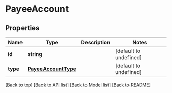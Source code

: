 # PayeeAccount

## Properties

|Name | Type | Description | Notes|
|------------ | ------------- | ------------- | -------------|
|**id** | **string** |  | [default to undefined]|
|**type** | [**PayeeAccountType**](PayeeAccountType.md) |  | [default to undefined]|




[[Back to top]](#) [[Back to API list]](../../README.md#documentation-for-api-endpoints) [[Back to Model list]](../../README.md#documentation-for-models) [[Back to README]](../../README.md)
